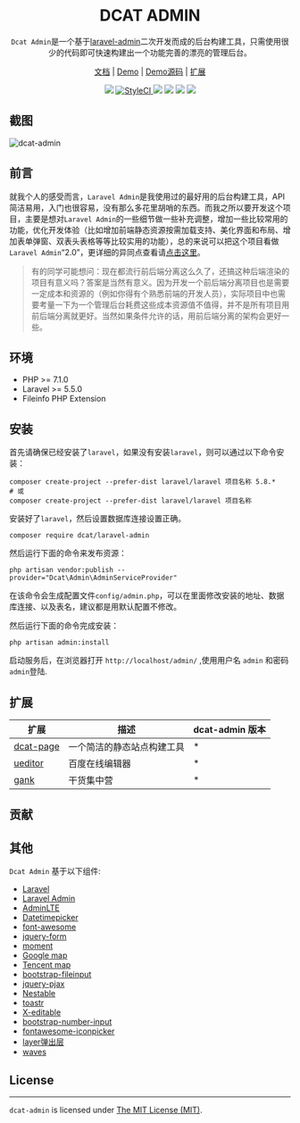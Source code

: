 
<div align="center">

# DCAT ADMIN

</div>

<p align="center"><code>Dcat Admin</code>是一个基于<a href="https://www.laravel-admin.org/" target="_blank">laravel-admin</a>二次开发而成的后台构建工具，只需使用很少的代码即可快速构建出一个功能完善的漂亮的管理后台。</p>

<p align="center">
<a href="https://jqhph.github.io/dcat-admin">文档</a> |
<a href="https://jqhph.github.io/dcat-admin/demo.html">Demo</a> |
<a href="https://github.com/jqhph/dcat-admin-demo">Demo源码</a> |
<a href="#extensions">扩展</a>
</p>

<p align="center">
    <a href="https://github.com/jqhph/dcat-admin/blob/master/LICENSE"><img src="https://img.shields.io/badge/license-MIT-7389D8.svg?style=flat" ></a>
    <a href="https://styleci.io/repos/182349597">
        <img src="https://github.styleci.io/repos/182349597/shield" alt="StyleCI">
    </a>
    <a href="https://github.com/jqhph/dcat-admin/releases" ><img src="https://img.shields.io/github/release/jqhph/dcat-admin.svg?color=4099DE" /></a> 
    <a href="https://packagist.org/packages/dcat/laravel-admin"><img src="https://img.shields.io/packagist/dt/dcat/laravel-admin.svg?color=" /></a> 
    <a><img src="https://img.shields.io/badge/php-7.1+-59a9f8.svg?style=flat" /></a> 
    <a><img src="https://img.shields.io/badge/laravel-5.5+-59a9f8.svg?style=flat" ></a>
</p>

## 截图

![dcat-admin](https://raw.githubusercontent.com/jqhph/dcat-admin/master/docs/screenshots/1.gif)

## 前言

就我个人的感受而言，`Laravel Admin`是我使用过的最好用的后台构建工具，API简洁易用，入门也很容易，没有那么多花里胡哨的东西。而我之所以要开发这个项目，主要是想对`Laravel Admin`的一些细节做一些补充调整，增加一些比较常用的功能，优化开发体验（比如增加前端静态资源按需加载支持、美化界面和布局、增加表单弹窗、双表头表格等等比较实用的功能），总的来说可以把这个项目看做`Laravel Admin`“2.0”，更详细的异同点查看请[点击这里](https://jqhph.github.io/dcat-admin/docs-master-new.html)。

> 有的同学可能想问：现在都流行前后端分离这么久了，还搞这种后端渲染的项目有意义吗？答案是当然有意义。因为开发一个前后端分离项目也是需要一定成本和资源的（例如你得有个熟悉前端的开发人员），实际项目中也需要考量一下为一个管理后台耗费这些成本资源值不值得，并不是所有项目用前后端分离就更好。当然如果条件允许的话，用前后端分离的架构会更好一些。

## 环境
 - PHP >= 7.1.0
 - Laravel >= 5.5.0
 - Fileinfo PHP Extension

## 安装

首先请确保已经安装了`laravel`，如果没有安装`laravel`，则可以通过以下命令安装：
```
composer create-project --prefer-dist laravel/laravel 项目名称 5.8.*
# 或
composer create-project --prefer-dist laravel/laravel 项目名称
```

安装好了`laravel`，然后设置数据库连接设置正确。

```
composer require dcat/laravel-admin
```

然后运行下面的命令来发布资源：

```
php artisan vendor:publish --provider="Dcat\Admin\AdminServiceProvider"
```

在该命令会生成配置文件`config/admin.php`，可以在里面修改安装的地址、数据库连接、以及表名，建议都是用默认配置不修改。

然后运行下面的命令完成安装：
```
php artisan admin:install
```

启动服务后，在浏览器打开 `http://localhost/admin/` ,使用用户名 `admin` 和密码 `admin`登陆.


<a name="extensions"></a>
## 扩展

| 扩展                                        | 描述                              | dcat-admin 版本                             |
| ------------------------------------------------ | ---------------------------------------- |---------------------------------------- |
| [dcat-page](https://github.com/jqhph/dcat-page)             | 一个简洁的静态站点构建工具 | * |
| [ueditor](https://github.com/jqhph/dcat-admin-ueditor) | 百度在线编辑器          | * |
| [gank](https://github.com/jqhph/dcat-admin-gank) | 干货集中营          |* |


## 贡献



## 其他
`Dcat Admin` 基于以下组件:

+ [Laravel](https://laravel.com/)
+ [Laravel Admin](https://www.laravel-admin.org/)
+ [AdminLTE](https://almsaeedstudio.com/)
+ [Datetimepicker](http://eonasdan.github.io/bootstrap-datetimepicker/)
+ [font-awesome](http://fontawesome.io)
+ [jquery-form](https://github.com/jquery-form/form)
+ [moment](http://momentjs.com/)
+ [Google map](https://www.google.com/maps)
+ [Tencent map](http://lbs.qq.com/)
+ [bootstrap-fileinput](https://github.com/kartik-v/bootstrap-fileinput)
+ [jquery-pjax](https://github.com/defunkt/jquery-pjax)
+ [Nestable](http://dbushell.github.io/Nestable/)
+ [toastr](http://codeseven.github.io/toastr/)
+ [X-editable](http://github.com/vitalets/x-editable)
+ [bootstrap-number-input](https://github.com/wpic/bootstrap-number-input)
+ [fontawesome-iconpicker](https://github.com/itsjavi/fontawesome-iconpicker)
+ [layer弹出层](http://layer.layui.com/)
+ [waves](https://github.com/fians/Waves)


## License
------------
`dcat-admin` is licensed under [The MIT License (MIT)](LICENSE).
